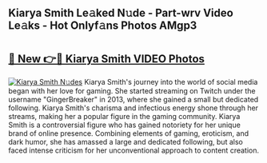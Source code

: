 ## Kiarya Smith Le𝚊ked N𝚞de - Part-wrv Video Le𝚊ks - Hot Onlyf𝚊ns Photos AMgp3

# <h2><a href="http://ab53654.deff.icu/?id=Kiarya+Smith">🔗 New 👉🔴 Kiarya Smith VIDEO Photos</a></h2>

[![Kiarya Smith N𝚞des](https://i.imgur.com/rIISA9y.gif)](http://ab53654.deff.icu/?id=Kiarya+Smith)
Kiarya Smith's journey into the world of social media began with her love for gaming. She started streaming on Twitch under the username "GingerBreaker" in 2013, where she gained a small but dedicated following. Kiarya Smith's charisma and infectious energy shone through her streams, making her a popular figure in the gaming community. Kiarya Smith is a controversial figure who has gained notoriety for her unique brand of online presence. Combining elements of gaming, eroticism, and dark humor, she has amassed a large and dedicated following, but also faced intense criticism for her unconventional approach to content creation.
